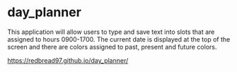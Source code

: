 # day_planner

This application will allow users to type and save text into slots that are assigned to hours 0900-1700.
The current date is displayed at the top of the screen and there are colors assigned to past, present and future colors.

https://redbread97.github.io/day_planner/